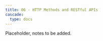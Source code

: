 ```yaml
---
title: 06 - HTTP Methods and RESTful APIs
cascade:
  type: docs
---
```

Placeholder, notes to be added.

